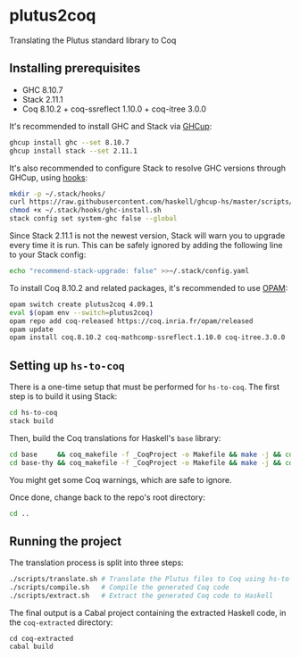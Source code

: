 # plutus2coq

Translating the Plutus standard library to Coq

## Installing prerequisites

* GHC 8.10.7
* Stack 2.11.1
* Coq 8.10.2 + coq-ssreflect 1.10.0 + coq-itree 3.0.0

It's recommended to install GHC and Stack via [GHCup](https://www.haskell.org/ghcup/):

```bash
ghcup install ghc --set 8.10.7
ghcup install stack --set 2.11.1
```

It's also recommended to configure Stack to resolve GHC versions through GHCup, using [hooks](https://www.haskell.org/ghcup/guide/#strategy-2-stack-hooks-new-recommended):

```bash
mkdir -p ~/.stack/hooks/
curl https://raw.githubusercontent.com/haskell/ghcup-hs/master/scripts/hooks/stack/ghc-install.sh > ~/.stack/hooks/ghc-install.sh
chmod +x ~/.stack/hooks/ghc-install.sh
stack config set system-ghc false --global
```

Since Stack 2.11.1 is not the newest version, Stack will warn you to upgrade every time it is run. This can be safely ignored by adding the following line to your Stack config:

```bash
echo "recommend-stack-upgrade: false" >>~/.stack/config.yaml
```

To install Coq 8.10.2 and related packages, it's recommended to use [OPAM](https://opam.ocaml.org/doc/Install.html):

```bash
opam switch create plutus2coq 4.09.1
eval $(opam env --switch=plutus2coq)
opam repo add coq-released https://coq.inria.fr/opam/released
opam update
opam install coq.8.10.2 coq-mathcomp-ssreflect.1.10.0 coq-itree.3.0.0
```

## Setting up `hs-to-coq`

There is a one-time setup that must be performed for `hs-to-coq`. The first step is to build it using Stack:

```bash
cd hs-to-coq
stack build
```

Then, build the Coq translations for Haskell's `base` library:

```bash
cd base     && coq_makefile -f _CoqProject -o Makefile && make -j && cd ..
cd base-thy && coq_makefile -f _CoqProject -o Makefile && make -j && cd ..
```

You might get some Coq warnings, which are safe to ignore.

Once done, change back to the repo's root directory:

```bash
cd ..
```

## Running the project

The translation process is split into three steps:

```bash
./scripts/translate.sh # Translate the Plutus files to Coq using hs-to-coq
./scripts/compile.sh   # Compile the generated Coq code
./scripts/extract.sh   # Extract the generated Coq code to Haskell
```

The final output is a Cabal project containing the extracted Haskell code, in the `coq-extracted` directory:

```shell
cd coq-extracted
cabal build
```
